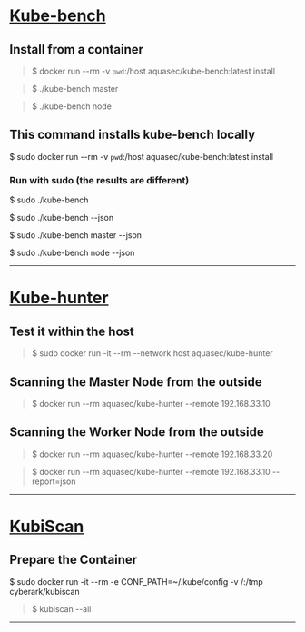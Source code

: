 # [Kube-bench](https://github.com/aquasecurity/kube-bench)

## Install from a container

> $ docker run --rm -v `pwd`:/host aquasec/kube-bench:latest install

> $ ./kube-bench master

> $ ./kube-bench node

## This command installs kube-bench locally

$ sudo docker run --rm -v `pwd`:/host aquasec/kube-bench:latest install

### Run with sudo (the results are different)

$ sudo ./kube-bench

$ sudo ./kube-bench --json

$ sudo ./kube-bench master --json

$ sudo ./kube-bench node --json

----------

# [Kube-hunter](https://github.com/aquasecurity/kube-hunter)

## Test it within the host

> $ sudo docker run -it --rm --network host aquasec/kube-hunter

## Scanning the Master Node from the outside

> $ docker run --rm aquasec/kube-hunter --remote 192.168.33.10

## Scanning the Worker Node from the outside
> $ docker run --rm aquasec/kube-hunter --remote 192.168.33.20

> $ docker run --rm aquasec/kube-hunter --remote 192.168.33.10 --report=json

----

# [KubiScan](https://github.com/cyberark/KubiScan)

## Prepare the Container
$ sudo docker run -it --rm -e CONF_PATH=~/.kube/config -v /:/tmp cyberark/kubiscan

> $ kubiscan --all

----
